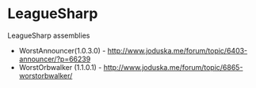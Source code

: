 LeagueSharp
===========

LeagueSharp assemblies

* WorstAnnouncer(1.0.3.0) - http://www.joduska.me/forum/topic/6403-announcer/?p=66239
* WorstOrbwalker (1.1.0.1) - http://www.joduska.me/forum/topic/6865-worstorbwalker/
